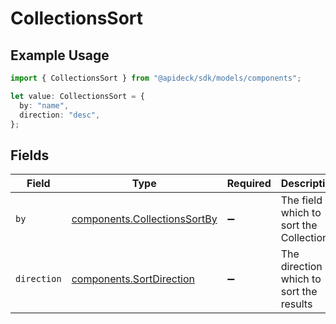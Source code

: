 # CollectionsSort

## Example Usage

```typescript
import { CollectionsSort } from "@apideck/sdk/models/components";

let value: CollectionsSort = {
  by: "name",
  direction: "desc",
};
```

## Fields

| Field                                                                        | Type                                                                         | Required                                                                     | Description                                                                  | Example                                                                      |
| ---------------------------------------------------------------------------- | ---------------------------------------------------------------------------- | ---------------------------------------------------------------------------- | ---------------------------------------------------------------------------- | ---------------------------------------------------------------------------- |
| `by`                                                                         | [components.CollectionsSortBy](../../models/components/collectionssortby.md) | :heavy_minus_sign:                                                           | The field on which to sort the Collections                                   | name                                                                         |
| `direction`                                                                  | [components.SortDirection](../../models/components/sortdirection.md)         | :heavy_minus_sign:                                                           | The direction in which to sort the results                                   |                                                                              |